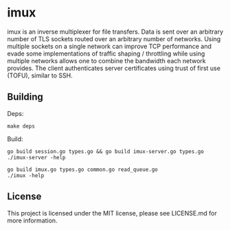 imux
====

imux is an inverse multiplexer for file transfers.  Data is sent over an arbitrary number of TLS sockets routed over an arbitrary number of networks.  Using multiple sockets on a single network can improve TCP performance and evade some implementations of traffic shaping / throttling while using multiple networks allows one to combine the bandwidth each network provides.  The client authenticates server certificates using trust of first use (TOFU), similar to SSH.

Building
--------

Deps:

```
make deps
```

Build:

```
go build session.go types.go && go build imux-server.go types.go
./imux-server -help

go build imux.go types.go common.go read_queue.go
./imux -help
```

License
-------

This project is licensed under the MIT license, please see LICENSE.md for more information.
